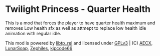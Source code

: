 

# Twilight Princess - Quarter Health
This is a mod that forces the player to have quarter health maximum and removes Low health sfx as well as attmept to replace low health idle animation with regular idle.

This mod is powered by [libtp_rel](//github.com/zsrtp/libtp_rel) and licensed under [GPLv3](/LICENSE) | (C) [AECX](//github.com/AECX), [LunarSoap](//github.com/lunarsoap5), [Zephiles](//github.com/Zephiles), [kipcode66](//github.com/kipcode66)

